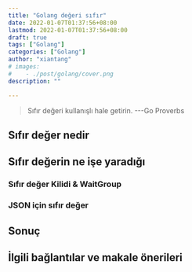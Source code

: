 ```yaml
---
title: "Golang değeri sıfır"
date: 2022-01-07T01:37:56+08:00
lastmod: 2022-01-07T01:37:56+08:00
draft: true
tags: ["Golang"]
categories: ["Golang"]
author: "xiantang"
# images:
#    - ./post/golang/cover.png
description: ""

---
```


<!-- * Her zaman önce bir cümle yazarım, arka planı ve bağlamı senkronize ederim
* Yorum tarzı [[yazma]] bazı büyük isimlerin sözlerini alıntılar
* Daha fazla ilginç bağlantıya atlamak
* İlk önce bir taslak yazın, sonra içeriği yazın -->

<!-- ## Bir cümleyle makaleyi çıkarın -->

> Sıfır değeri kullanışlı hale getirin.
---Go Proverbs


## Sıfır değer nedir


## Sıfır değerin ne işe yaradığı


### Sıfır değer Kilidi & WaitGroup


### JSON için sıfır değer

## Sonuç


## İlgili bağlantılar ve makale önerileri
